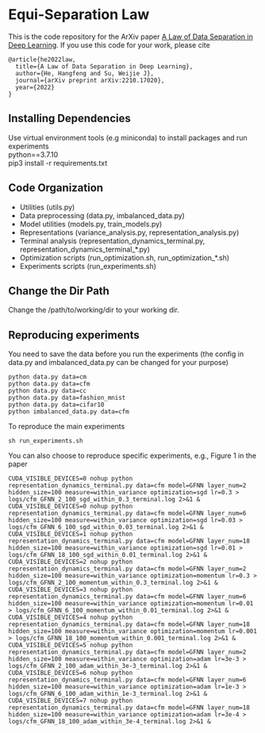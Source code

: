 # Equi-Separation Law
This is the code repository for the ArXiv paper [A Law of Data Separation in Deep Learning](https://arxiv.org/pdf/2210.17020.pdf).
If you use this code for your work, please cite
```
@article{he2022law,
  title={A Law of Data Separation in Deep Learning},
  author={He, Hangfeng and Su, Weijie J},
  journal={arXiv preprint arXiv:2210.17020},
  year={2022}
}
```
## Installing Dependencies
Use virtual environment tools (e.g miniconda) to install packages and run experiments\
python==3.7.10\
pip3 install -r requirements.txt

## Code Organization
- Utilities (utils.py)
- Data preprocessing (data.py, imbalanced_data.py)
- Model utilities (models.py, train_models.py)
- Representations (variance_analysis.py, representation_analysis.py)
- Terminal analysis (representation_dynamics_terminal.py, representation_dynamics_terminal_*.py)
- Optimization scripts (run_optimization.sh, run_optimization_*.sh)
- Experiments scripts (run_experiments.sh)

## Change the Dir Path
Change the /path/to/working/dir to your working dir.

## Reproducing experiments
You need to save the data before you run the experiments (the config in data.py and imbalanced_data.py can be changed for your purpose)
```
python data.py data=cm
python data.py data=cfm
python data.py data=cc
python data.py data=fashion_mnist
python data.py data=cifar10
python imbalanced_data.py data=cfm
```

To reproduce the main experiments
```
sh run_experiments.sh
```

You can also choose to reproduce specific experiments, e.g., Figure 1 in the paper
```
CUDA_VISIBLE_DEVICES=0 nohup python representation_dynamics_terminal.py data=cfm model=GFNN layer_num=2 hidden_size=100 measure=within_variance optimization=sgd lr=0.3 > logs/cfm_GFNN_2_100_sgd_within_0.3_terminal.log 2>&1 &
CUDA_VISIBLE_DEVICES=0 nohup python representation_dynamics_terminal.py data=cfm model=GFNN layer_num=6 hidden_size=100 measure=within_variance optimization=sgd lr=0.03 > logs/cfm_GFNN_6_100_sgd_within_0.03_terminal.log 2>&1 &
CUDA_VISIBLE_DEVICES=1 nohup python representation_dynamics_terminal.py data=cfm model=GFNN layer_num=18 hidden_size=100 measure=within_variance optimization=sgd lr=0.01 > logs/cfm_GFNN_18_100_sgd_within_0.01_terminal.log 2>&1 &
CUDA_VISIBLE_DEVICES=2 nohup python representation_dynamics_terminal.py data=cfm model=GFNN layer_num=2 hidden_size=100 measure=within_variance optimization=momentum lr=0.3 > logs/cfm_GFNN_2_100_momentum_within_0.3_terminal.log 2>&1 &
CUDA_VISIBLE_DEVICES=3 nohup python representation_dynamics_terminal.py data=cfm model=GFNN layer_num=6 hidden_size=100 measure=within_variance optimization=momentum lr=0.01 > logs/cfm_GFNN_6_100_momentum_within_0.01_terminal.log 2>&1 &
CUDA_VISIBLE_DEVICES=4 nohup python representation_dynamics_terminal.py data=cfm model=GFNN layer_num=18 hidden_size=100 measure=within_variance optimization=momentum lr=0.001 > logs/cfm_GFNN_18_100_momentum_within_0.001_terminal.log 2>&1 &
CUDA_VISIBLE_DEVICES=5 nohup python representation_dynamics_terminal.py data=cfm model=GFNN layer_num=2 hidden_size=100 measure=within_variance optimization=adam lr=3e-3 > logs/cfm_GFNN_2_100_adam_within_3e-3_terminal.log 2>&1 &
CUDA_VISIBLE_DEVICES=6 nohup python representation_dynamics_terminal.py data=cfm model=GFNN layer_num=6 hidden_size=100 measure=within_variance optimization=adam lr=1e-3 > logs/cfm_GFNN_6_100_adam_within_1e-3_terminal.log 2>&1 &
CUDA_VISIBLE_DEVICES=7 nohup python representation_dynamics_terminal.py data=cfm model=GFNN layer_num=18 hidden_size=100 measure=within_variance optimization=adam lr=3e-4 > logs/cfm_GFNN_18_100_adam_within_3e-4_terminal.log 2>&1 &
```


